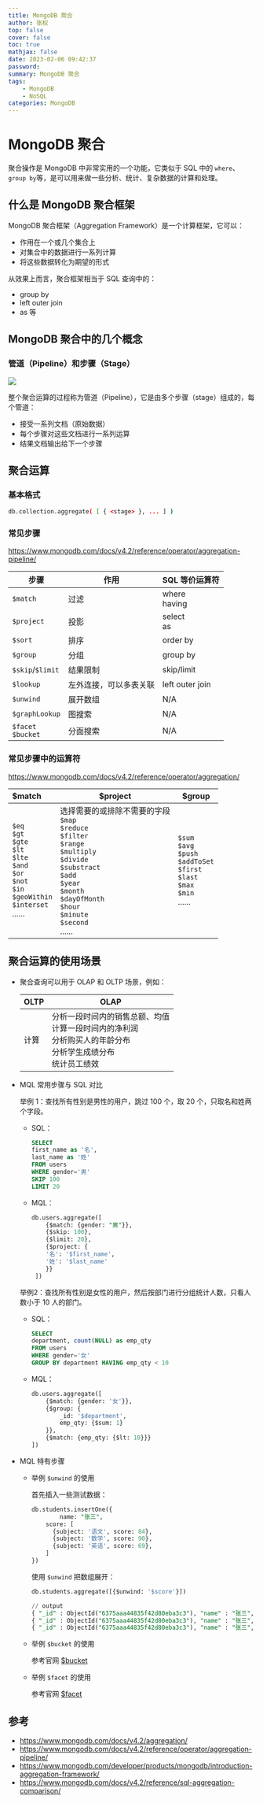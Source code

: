 ```yaml
---
title: MongoDB 聚合
author: 张权
top: false
cover: false
toc: true
mathjax: false
date: 2023-02-06 09:42:37
password:
summary: MongoDB 聚合
tags:
	- MongoDB
	- NoSQL
categories: MongoDB
---
```


# MongoDB 聚合

聚合操作是 MongoDB 中非常实用的一个功能，它类似于 SQL 中的 `where`、`group by`等，是可以用来做一些分析、统计、复杂数据的计算和处理。

## 什么是 MongoDB 聚合框架

MongoDB 聚合框架（Aggregation Framework）是一个计算框架，它可以：

* 作用在一个或几个集合上
* 对集合中的数据进行一系列计算
* 将这些数据转化为期望的形式

从效果上而言，聚合框架相当于 SQL 查询中的：

* group by 
* left outer join
* as 等

## MongoDB 聚合中的几个概念

### 管道（Pipeline）和步骤（Stage）

![](https://cdn.jsdelivr.net/gh/dendi875/images/PicGo/20221114115245.png)

整个聚合运算的过程称为管道（Pipeline），它是由多个步骤（stage）组成的，每个管道：

* 接受一系列文档（原始数据）
* 每个步骤对这些文档进行一系列运算
* 结果文档输出给下一个步骤

## 聚合运算

### 基本格式

```bash
db.collection.aggregate( [ { <stage> }, ... ] )
```

### 常见步骤

https://www.mongodb.com/docs/v4.2/reference/operator/aggregation-pipeline/

| 步骤                  | 作用                   | SQL 等价运算符  |
| --------------------- | ---------------------- | --------------- |
| `$match`              | 过滤                   | where<br>having |
| `$project`            | 投影                   | select <br>as   |
| `$sort`               | 排序                   | order by        |
| `$group`              | 分组                   | group by        |
| `$skip`/`$limit`      | 结果限制               | skip/limit      |
| `$lookup`             | 左外连接，可以多表关联 | left outer join |
| `$unwind`             | 展开数组               | N/A             |
| `$graphLookup`        | 图搜索                 | N/A             |
| `$facet`<br>`$bucket` | 分面搜索               | N/A             |

### 常见步骤中的运算符

https://www.mongodb.com/docs/v4.2/reference/operator/aggregation/

| $match                                                       | $project                                                     | $group                                                       |
| :----------------------------------------------------------- | ------------------------------------------------------------ | ------------------------------------------------------------ |
| `$eq`<br/>`$gt`<br/>`$gte`<br/>`$lt`<br/>`$lte`<br/>`$and`<br/>`$or`<br/>`$not`<br/>`$in`<br/>`$geoWithin`<br/>`$interset`<br/>...... | 选择需要的或排除不需要的字段<br/>`$map`<br/>`$reduce`<br/>`$filter`<br/>`$range`<br/>`$multiply`<br/>`$divide`<br/>`$substract`<br/>`$add`<br/>`$year`<br/>`$month`<br/>`$dayOfMonth`<br/>`$hour`<br/>`$minute`<br/>`$second`<br/>...... | `$sum`<br/>`$avg`<br/>`$push`<br/>`$addToSet`<br/>`$first`<br/>`$last`<br/>`$max`<br/>`$min`<br/>...... |

## 聚合运算的使用场景

* 聚合查询可以用于 OLAP 和 OLTP 场景，例如：

  | OLTP | OLAP                                                         |
  | ---- | ------------------------------------------------------------ |
  | 计算 | 分析一段时间内的销售总额、均值<br/>计算一段时间内的净利润<br/>分析购买人的年龄分布<br/>分析学生成绩分布<br/>统计员工绩效 |

* MQL 常用步骤与 SQL 对比

  举例 1：查找所有性别是男性的用户，跳过 100 个，取 20 个，只取名和姓两个字段。

  * SQL：

    ```sql
    SELECT
    first_name as '名',
    last_name as '姓'
    FROM users
    WHERE gender='男'
    SKIP 100
    LIMIT 20
    ```

  * MQL：

    ```sql
    db.users.aggregate([
        {$match: {gender: "男"}},
        {$skip: 100},
        {$limit: 20},
        {$project: {
        '名': '$first_name',
        '姓': '$last_name'
        }}
     ])
    ```

  举例2：查找所有性别是女性的用户，然后按部门进行分组统计人数，只看人数小于 10 人的部门。

  * SQL：

    ```sql
    SELECT
    department, count(NULL) as emp_qty
    FROM users
    WHERE gender='女'
    GROUP BY department HAVING emp_qty < 10
    ```

  * MQL：

    ```sql
    db.users.aggregate([
      	{$match: {gender: '女'}},
      	{$group: {
      		_id: '$department',
      		emp_qty: {$sum: 1}
      	}},
        {$match: {emp_qty: {$lt: 10}}}
    ])
    ```

* MQL 特有步骤

  * 举例  `$unwind` 的使用

    首先插入一些测试数据：

    ```sql
    db.students.insertOne({
    		name: "张三",
        score: [
          {subject: '语文', score: 84},
          {subject: '数学', score: 90},
          {subject: '英语', score: 69},
        ]                  
    })
    ```

    使用 `$unwind` 把数组展开：

    ```sql
    db.students.aggregate([{$unwind: '$score'}])
    
    // output
    { "_id" : ObjectId("6375aaa44835f42d80eba3c3"), "name" : "张三", "score" : { "subject" : "语文", "score" : 84 } }
    { "_id" : ObjectId("6375aaa44835f42d80eba3c3"), "name" : "张三", "score" : { "subject" : "数学", "score" : 90 } }
    { "_id" : ObjectId("6375aaa44835f42d80eba3c3"), "name" : "张三", "score" : { "subject" : "英语", "score" : 69 } }
    ```

  * 举例 `$bucket` 的使用

    参考官网  [$bucket](https://www.mongodb.com/docs/v4.2/reference/operator/aggregation/bucket/)

  * 举例 `$facet` 的使用

    参考官网  [$facet](https://www.mongodb.com/docs/v4.2/reference/operator/aggregation/facet/)


## 参考

* https://www.mongodb.com/docs/v4.2/aggregation/
* https://www.mongodb.com/docs/v4.2/reference/operator/aggregation-pipeline/
* https://www.mongodb.com/developer/products/mongodb/introduction-aggregation-framework/
* https://www.mongodb.com/docs/v4.2/reference/sql-aggregation-comparison/